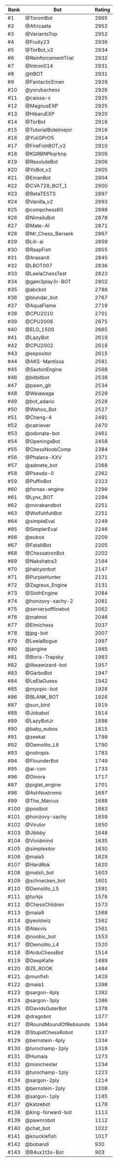 Rank|Bot|Rating
---|---|---
#1|@ToromBot|2965
#2|@Africaata|2952
#3|@VariantsTop|2952
#4|@Fruity23|2936
#5|@TorBot_v2|2934
#6|@ReinforcementTrial|2932
#7|@Intron014|2931
#8|@ttBOT|2931
#9|@FantacticEman|2929
#10|@yorubachess|2926
#11|@caissa-x|2925
#12|@MagnusEXP|2925
#13|@HikaruEXP|2920
#14|@TorBot|2916
#15|@TutorialBotelmejor|2916
#16|@YuliGPrO5|2914
#17|@FireFishBOT_v2|2910
#18|@KQRBNPkqrbnp|2909
#19|@ResoluteBot|2906
#20|@YoBot_v2|2905
#21|@EmanBot|2904
#22|@CVA728_BOT_1|2900
#23|@BetaTESTS|2897
#24|@Vanilla_v2|2893
#25|@compchess60|2888
#26|@NimsiluBot|2878
#27|@Mate-AI|2871
#28|@Mr_Chess_Berserk|2867
#29|@Lili-ai|2859
#30|@RaspFish|2855
#31|@ArasanX|2845
#32|@LBOT007|2836
#33|@LeelaChessTest|2823
#34|@gam3play3r-BOT|2802
#35|@abcbot|2788
#36|@blundar_bot|2767
#37|@AquaFlame|2719
#38|@CPU2010|2701
#39|@CPU2006|2675
#40|@ELO_1500|2665
#41|@LazyBot|2619
#42|@CPU2002|2618
#43|@expositor|2615
#44|@AKS-Mantissa|2581
#45|@SaxtonEngine|2568
#46|@bitbitbot|2538
#47|@pawn_git|2534
#48|@Weiawaga|2529
#49|@bot_adario|2528
#50|@Wahoo_Bot|2527
#51|@Cheng-4|2491
#52|@catriever|2470
#53|@odonata-bot|2461
#54|@OpeningsBot|2458
#55|@ChessNoobComp|2384
#56|@Phalanx-XXV|2371
#57|@admete_bot|2368
#58|@Pseudo-0|2362
#59|@PuffinBot|2323
#60|@fornax-engine|2299
#61|@Lynx_BOT|2294
#62|@morabandbot|2251
#63|@WolfuhfuhBot|2251
#64|@simpleEval|2249
#65|@SimplerEval|2246
#66|@eubos|2209
#67|@FataliiBot|2205
#68|@ChessatronBot|2202
#69|@Nakshatra3|2164
#70|@halcyonbot|2147
#71|@PurpleHunter|2131
#72|@Zagreus_Engine|2131
#73|@SlothEngine|2084
#74|@honzovy-sachy-2|2081
#75|@serversofflinebot|2062
#76|@matmoi|2046
#77|@Elmichess|2037
#78|@jpg-bot|2007
#79|@LeelaRogue|1997
#80|@jangine|1985
#81|@Boris-Trapsky|1983
#82|@likeawizard-bot|1957
#83|@GarboBot|1947
#84|@LeElaGuess|1942
#85|@myopic-bot|1928
#86|@BLANK_BOT|1926
#87|@sun_bird|1919
#88|@Jobabot|1914
#89|@LazyBotJr|1898
#90|@baby_eubos|1815
#91|@zeekat|1799
#92|@Demolito_L6|1790
#93|@notropis|1783
#94|@FlounderBot|1749
#95|@ai-con|1733
#96|@Dinora|1717
#97|@piglet_engine|1701
#98|@AshNostromo|1697
#99|@The_Marcus|1688
#100|@postbot|1663
#101|@honzovy-sachy|1659
#102|@Virutor|1650
#103|@Jibbby|1648
#104|@Vividmind|1635
#105|@simplexitor|1630
#106|@maia5|1629
#107|@HardRok|1620
#108|@melsh_bot|1603
#109|@schnecken_bot|1601
#110|@Demolito_L5|1591
#111|@turkjs|1576
#112|@ChessChildren|1573
#113|@maia9|1568
#114|@yeoldwiz|1562
#115|@Alexvis|1561
#116|@noobic_bot|1553
#117|@Demolito_L4|1520
#118|@ArduChessBot|1514
#119|@DeepKalle|1489
#120|@ZE_ROOK|1484
#121|@munfish|1429
#122|@maia1|1398
#123|@sargon-4ply|1392
#124|@sargon-3ply|1386
#125|@DavidsGuterBot|1378
#126|@dragobot|1377
#127|@RoundMoundOfRebounds|1364
#128|@StupidChessRobot|1337
#129|@bernstein-4ply|1334
#130|@turochamp-2ply|1318
#131|@Humaia|1273
#132|@monchester|1234
#133|@turochamp-1ply|1223
#134|@sargon-2ply|1214
#135|@bernstein-2ply|1208
#136|@sargon-1ply|1185
#137|@katzebot|1176
#138|@king-forward-bot|1113
#139|@pawnrobot|1112
#140|@chat_bot|1022
#141|@knucklefish|1017
#142|@bobandi|930
#143|@B4ux1t3s-Bot|903
